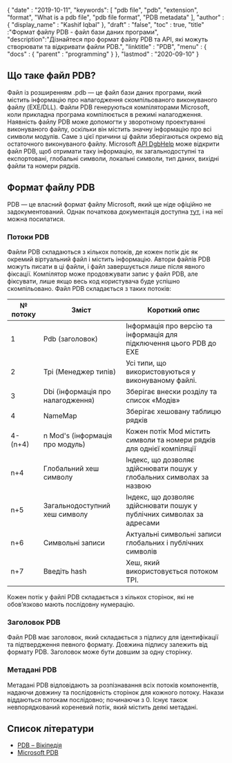 {
  "date" : "2019-10-11",
  "keywords": [ "pdb file", "pdb", "extension", "format", "What is a pdb file", "pdb file format", "PDB metadata" ],
  "author" : {
    "display_name" : "Kashif Iqbal"
},
  "draft" : "false",
  "toc" : true,
  "title" :"Формат файлу PDB - файл бази даних програми",
  "description":"Дізнайтеся про формат файлу PDB та API, які можуть створювати та відкривати файли PDB.",
  "linktitle" : "PDB",
  "menu" : {
    "docs" : {
      "parent" : "programming"
}
},
  "lastmod" : "2020-09-10"
}

## Що таке файл PDB?

Файл із розширенням .pdb — це файл бази даних програми, який містить інформацію про налагодження скомпільованого виконуваного файлу (EXE/DLL). Файли PDB генеруються компіляторами Microsoft, коли прикладна програма компілюється в режимі налагодження. Наявність файлу PDB може допомогти у зворотному проектуванні виконуваного файлу, оскільки він містить значну інформацію про всі символи модулів. Саме з цієї причини ці файли зберігаються окремо від остаточного виконуваного файлу. Microsoft [API DgbHelp](https://learn.microsoft.com/en-us/windows/win32/debug/dbghelp-functions) може відкрити файл PDB, щоб отримати таку інформацію, як загальнодоступні та експортовані, глобальні символи, локальні символи, тип даних, вихідні файли та номери рядків.

## Формат файлу PDB

PDB — це власний формат файлу Microsoft, який ще ніде офіційно не задокументований. Однак початкова документація доступна [тут](https://github.com/Microsoft/microsoft-pdb), і на неї можна посилатися.

### Потоки PDB

Файли PDB складаються з кількох потоків, де кожен потік діє як окремий віртуальний файл і містить інформацію. Автори файлів PDB можуть писати в ці файли, і файл завершується лише після явного фіксації. Компілятор може продовжувати запис у файл PDB, але фіксувати, лише якщо весь код користувача буде успішно скомпільовано. Файл PDB складається з таких потоків:

|№ потоку |Зміст |Короткий опис|
---|---|---|
|1| Pdb (заголовок) |Інформація про версію та інформація для підключення цього PDB до EXE|
|2| Tpi (Менеджер типів) |Усі типи, що використовуються у виконуваному файлі.|
|3| Dbi (інформація про налагодження) |Зберігає внески розділу та список «Модів»|
|4| NameMap| Зберігає хешовану таблицю рядків|
|4-(n+4)| n Mod's (інформація про модуль)| Кожен потік Mod містить символи та номери рядків для однієї компіляції|
|n+4| Глобальний хеш символу| Індекс, що дозволяє здійснювати пошук у глобальних символах за назвою|
|n+5| Загальнодоступний хеш символу| Індекс, що дозволяє здійснювати пошук у публічних символах за адресами|
|n+6| Символьні записи| Актуальні символьні записи глобальних і публічних символів|
|n+7| Введіть hash| Хеш, який використовується потоком TPI.|

Кожен потік у файлі PDB складається з кількох сторінок, які не обов’язково мають послідовну нумерацію.

### Заголовок PDB

Файл PDB має заголовок, який складається з підпису для ідентифікації та підтвердження певного формату. Довжина підпису залежить від формату PDB. Заголовок може бути довшим за одну сторінку.

### Метадані PDB
Метадані PDB відповідають за розпізнавання всіх потоків компонентів, надаючи довжину та послідовність сторінок для кожного потоку. Накази віддаються потокам послідовно; починаючи з 0. Існує також невпорядкований кореневий потік, який містить деякі метадані.

## Список літератури
* [PDB – Вікіпедія](https://en.wikipedia.org/wiki/Program_database)
* [Microsoft PDB](https://github.com/Microsoft/microsoft-pdb)

